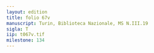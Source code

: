 ```yaml
---
layout: edition
title: folio 67v
manuscript: Turin, Biblioteca Nazionale, MS N.III.19
sigla: T
iip: t067v.tif
milestone: 134
---
```

